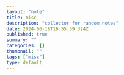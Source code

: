 ```yaml
---
layout: "note"
title: misc
description: "collector for random notes"
date: 2024-06-18T16:55:59.324Z
published: true
summary: ""
categories: []
thumbnail: ""
tags: ["misc"]
type: default
---
```

